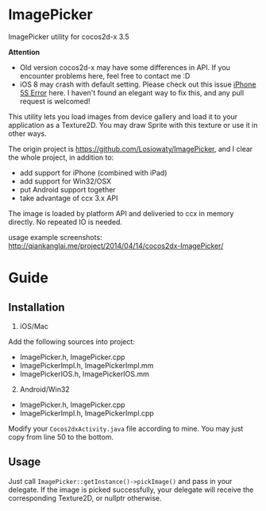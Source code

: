 ImagePicker
===========

ImagePicker utility for cocos2d-x 3.5 

**Attention**
- Old version cocos2d-x may have some differences in API. If you encounter problems here, feel free to contact me :D
- iOS 8 may crash with default setting. Please check out this issue [iPhone 5S Error](https://github.com/qiankanglai/ImagePicker/issues/2) here. I haven't found an elegant way to fix this, and any pull request is welcomed!

This utility lets you load images from device gallery and load it to your application as a Texture2D. You may draw Sprite with this texture or use it in other ways.

The origin project is https://github.com/Losiowaty/ImagePicker, and I clear the whole project, in addition to:

- add support for iPhone (combined with iPad)
- add support for Win32/OSX
- put Android support together
- take advantage of ccx 3.x API

The image is loaded by platform API and deliveried to ccx in memory directly. No repeated IO is needed.

usage example screenshots: http://qiankanglai.me/project/2014/04/14/cocos2dx-ImagePicker/

Guide
=====
Installation
------------

1. iOS/Mac

Add the following sources into project:

- ImagePicker.h, ImagePicker.cpp
- ImagePickerImpl.h, ImagePickerImpl.mm
- ImagePickerIOS.h, ImagePickerIOS.mm

2. Android/Win32

- ImagePicker.h, ImagePicker.cpp
- ImagePickerImpl.h, ImagePickerImpl.cpp

Modify your `Cocos2dxActivity.java` file according to mine. You may just copy from line 50 to the bottom.

Usage
-----

Just call `ImagePicker::getInstance()->pickImage()` and pass in your delegate. If the image is picked successfully, your delegate will receive the corresponding Texture2D, or nullptr otherwise.
